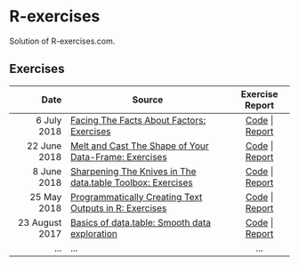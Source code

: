 # R-exercises
Solution of R-exercises.com.

## Exercises
|           Date | Source                                                       |                       Exercise Report                        |
| -------------: | ------------------------------------------------------------ | :----------------------------------------------------------: |
|    6 July 2018 | [Facing The Facts About Factors: Exercises](https://www.r-exercises.com/2018/07/06/facing-the-facts-about-factors-exercises/) | [Code](https://github.com/swsoyee/r-exercises/blob/master/Facing%20The%20Facts%20About%20Factors%20Exercises.Rmd) \| [Report](https://github.com/swsoyee/r-exercises/blob/master/Facing_The_Facts_About_Factors_Exercises.md) |
|   22 June 2018 | [Melt and Cast The Shape of Your Data-Frame: Exercises](https://www.r-exercises.com/2018/06/22/melt-and-cast-the-shape-of-your-data-frame-exercises/) | [Code](https://github.com/swsoyee/r-exercises/blob/master/Melt%20and%20Cast%20The%20Shape%20of%20Your%20Data-Frame%20Exercises.Rmd) \| [Report](https://github.com/swsoyee/r-exercises/blob/master/Melt_and_Cast_The_Shape_of_Your_Data-Frame_Exercises.md) |
|    8 June 2018 | [Sharpening The Knives in The data.table Toolbox: Exercises](https://www.r-exercises.com/2018/06/08/sharpening-the-knives-in-the-data-table-toolbox-exercises/) | [Code](https://github.com/swsoyee/r-exercises/blob/master/Sharpening%20The%20Knives%20in%20The%20data.table%20Toolbox%20Exercises.Rmd) \| [Report](https://github.com/swsoyee/r-exercises/blob/master/Sharpening_The_Knives_in_The_data.table_Toolbox_Exercises.md) |
|    25 May 2018 | [Programmatically Creating Text Outputs in R: Exercises](https://www.r-exercises.com/2018/05/25/programmatically-creating-text-output-in-r-exercises/) | [Code](https://github.com/swsoyee/r-exercises/blob/master/Programmatically%20Creating%20Text%20Outputs%20in%20R%20Exercises.Rmd) \| [Report](https://github.com/swsoyee/r-exercises/blob/master/Programmatically_Creating_Text_Outputs_in_R_Exercises.md) |
| 23 August 2017 | [Basics of data.table: Smooth data exploration](https://www.r-exercises.com/2017/08/23/basics-of-data-table-smooth-data-exploration/) | [Code](https://github.com/swsoyee/r-exercises/blob/master/Basics%20of%20data.table%20Smooth%20data%20exploration.Rmd) \| [Report](https://github.com/swsoyee/r-exercises/blob/master/Basics_of_data.table_Smooth_data_exploration.md) |
|            ... | ...                                                          |                             ...                              |

